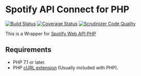 # Spotify API Connect for PHP

[![Build Status](https://travis-ci.com/wesolowski/spotify-api-connect.svg?branch=master)](https://travis-ci.com/wesolowski/spotify-api-connect)
[![Coverage Status](https://coveralls.io/repos/wesolowski/spotify-api-connect/badge.svg?branch=master)](https://coveralls.io/r/wesolowski/spotify-api-connect?branch=master)
[![Scrutinizer Code Quality](https://scrutinizer-ci.com/g/wesolowski/spotify-api-connect/badges/quality-score.png)](https://scrutinizer-ci.com/g/wesolowski/spotify-api-connect)

This is a Wrapper for [Spotify Web API PHP](https://github.com/jwilsson/spotify-web-api-php)


## Requirements
* PHP 7.1 or later.
* PHP [cURL extension](http://php.net/manual/en/book.curl.php) (Usually included with PHP).
